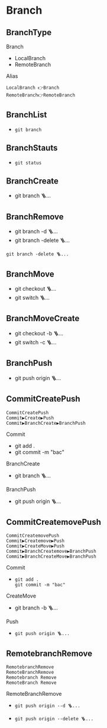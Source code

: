# Branch


## BranchType
Branch
- LocalBranch
- RemoteBranch

Alias
```
LocalBranch 👉Branch
RemoteBranch👉RemoteBranch
```
## BranchList
- ```
  git branch
  ```
## BranchStauts
- ```
  git status
  ```


## BranchCreate
- git branch 🪜...
## BranchRemove
- git branch -d 🪜...
- git branch -delete 🪜...


```shell
git branch -delete 🪜...
```
## BranchMove
- git checkout 🪜...
- git switch 🪜...
## BranchMoveCreate
- git checkout -b 🪜...
- git switch -c 🪜...


## BranchPush
- git push origin 🪜...


## CommitCreatePush
```
CommitCreatePush
Commit▶️Create▶️Push
Commit▶️BranchCreate▶️BranchPush
```


Commit
- git add .
- git commit -m "bac"

BranchCreate
- git branch 🪜...

BranchPush
- git push origin 🪜...
## CommitCreatemovePush
```
CommitCreatemovePush
Commit▶️Createmove▶️Push
Commit▶️CreateMove▶️Push
Commit▶️BranchCreatemove▶️BranchPush
Commit▶️BranchCreateMove▶️BranchPush
```


Commit
- ```
  git add .
  git commit -m "bac"
  ```

CreateMove
- git branch -b 🪜...

Push
- ```
  git push origin 🪜...
  ```

## RemotebranchRemove
```
RemotebranchRemove
RemoteBranchRemove
Remotebranch Remove
RemoteBranch Remove
```

RemoteBranchRemove
- ```
  git push origin --d 🪜...
  ```
- ```
  git push origin --delete 🪜...
  ```

